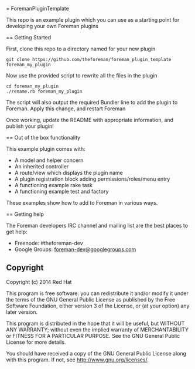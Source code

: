 = ForemanPluginTemplate

This repo is an example plugin which you can use as a starting point for developing
your own Foreman plugins

== Getting Started

First, clone this repo to a directory named for your new plugin

    git clone https://github.com/theforeman/foreman_plugin_template foreman_my_plugin

Now use the provided script to rewrite all the files in the plugin

    cd foreman_my_plugin
    ./rename.rb foreman_my_plugin

The script will also output the required Bundler line to add the plugin to Foreman.
Apply this change, and restart Foreman

Once working, update the README with appropriate information, and publish your plugin!

== Out of the box functionality

This example plugin comes with:

* A model and helper concern
* An inherited controller
* A route/view which displays the plugin name
* A plugin registration block adding permissions/roles/menu entry
* A functioning example rake task
* A functioning example test and factory

These examples show how to add to Foreman in various ways.

== Getting help

The Foreman developers IRC channel and mailing list are the best places to get help:

* Freenode: #theforeman-dev
* Google Groups: foreman-dev@googlegroups.com

## Copyright

Copyright (c) 2014 Red Hat

This program is free software: you can redistribute it and/or modify
it under the terms of the GNU General Public License as published by
the Free Software Foundation, either version 3 of the License, or
(at your option) any later version.

This program is distributed in the hope that it will be useful,
but WITHOUT ANY WARRANTY; without even the implied warranty of
MERCHANTABILITY or FITNESS FOR A PARTICULAR PURPOSE.  See the
GNU General Public License for more details.

You should have received a copy of the GNU General Public License
along with this program.  If not, see <http://www.gnu.org/licenses/>.
